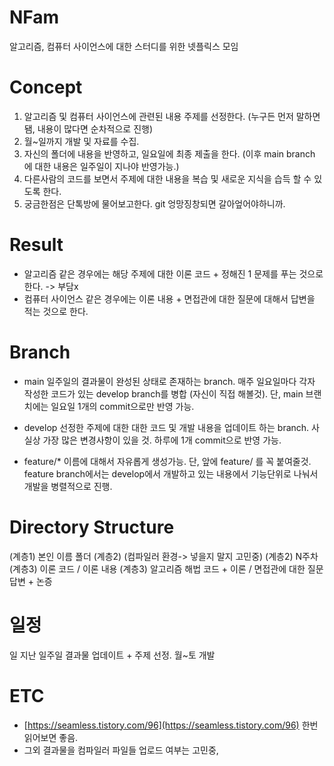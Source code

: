# NFam
알고리즘, 컴퓨터 사이언스에 대한 스터디를 위한 넷플릭스 모임

# Concept
  1. 알고리즘 및 컴퓨터 사이언스에 관련된 내용 주제를 선정한다. (누구든 먼저 말하면됌, 내용이 많다면 순차적으로 진행)
  2. 월~일까지 개발 및 자료를 수집.
  3. 자신의 폴더에 내용을 반영하고, 일요일에 최종 제출을 한다. (이후 main branch 에 대한 내용은 일주일이 지나야 반영가능.)
  4. 다른사람의 코드를 보면서 주제에 대한 내용을 복습 및 새로운 지식을 습득 할 수 있도록 한다.
  5. 궁금한점은 단톡방에 물어보고한다. git 엉망징창되면 갈아엎어야하니까.

# Result
- 알고리즘 같은 경우에는 해당 주제에 대한 이론 코드 + 정해진 1 문제를 푸는 것으로 한다. -> 부담x
- 컴퓨터 사이언스 같은 경우에는 이론 내용 + 면접관에 대한 질문에 대해서 답변을 적는 것으로 한다.
  
# Branch
 - main
   일주일의 결과물이 완성된 상태로 존재하는 branch.
   매주 일요일마다 각자 작성한 코드가 있는 develop branch를 병합 (자신이 직접 해볼것).
   단, main 브랜치에는 일요일 1개의 commit으로만 반영 가능.
   
 - develop
   선정한 주제에 대한 대한 코드 및 개발 내용을 업데이트 하는 branch.
   사실상 가장 많은 변경사항이 있을 것. 하루에 1개 commit으로 반영 가능.

 - feature/*
   이름에 대해서 자유롭게 생성가능. 단, 앞에 feature/ 를 꼭 붙여줄것.
   feature branch에서는 develop에서 개발하고 있는 내용에서 기능단위로 나눠서 개발을 병렬적으로 진행.

# Directory Structure
 (계층1) 본인 이름 폴더 
 (계층2) (컴파일러 환경-> 넣을지 말지 고민중)
 (계층2) N주차
    (계층3) 이론 코드 / 이론 내용
    (계층3) 알고리즘 해법 코드 + 이론 / 면접관에 대한 질문답변 + 논증
                   
# 일정
일 지난 일주일 결과물 업데이트 + 주제 선정.
월~토 개발

# ETC
- [https://seamless.tistory.com/96](https://seamless.tistory.com/96) 한번 읽어보면 좋음.
- 그외 결과물을 컴파일러 파일들 업로드 여부는 고민중, 
